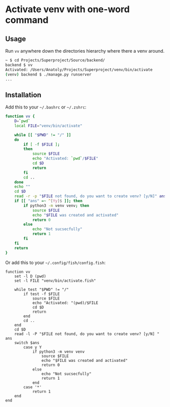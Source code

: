 # Activate venv with one-word command

## Usage

Run `vv` anywhere down the directories hierarchy where there a venv around.

```sh
~ $ cd Projects/Superproject/Source/backend/
backend $ vv
Activated: /Users/Anatoly/Projects/Superproject/venv/bin/activate
(venv) backend $ ./manage.py runserver
...
```



## Installation

Add this to your `~/.bashrc` or `~/.zshrc`:


```sh
function vv {
    D=`pwd`
    local FILE="venv/bin/activate"

    while [[ "$PWD" != "/" ]]
    do
        if [ -f $FILE ];
        then
            source $FILE
            echo "Activated: `pwd`/$FILE"
            cd $D
            return
        fi
        cd ..
    done
    echo ""
    cd $D
    read -r -p "$FILE not found, do you want to create venv? [y/N]" ans
    if [[ "ans" =~ ^[Yy]$ ]]; then
        if python3 -m venv venv; then
            source $FILE
            echo "$FILE was created and activated"
            return 0
        else
            echo "Not sucsecfully"
            return 1
        fi
    fi
    return
}
```


Or add this to your `~/.config/fish/config.fish`:

```fish
function vv
    set -l D (pwd)
    set -l FILE "venv/bin/activate.fish"

    while test "$PWD" != "/"
        if test -f $FILE
            source $FILE
            echo "Activated: "(pwd)/$FILE
            cd $D
            return
        end
        cd ..
    end
    cd $D
    read -l -P "$FILE not found, do you want to create venv? [y/N] " ans
    switch $ans
        case y Y
            if python3 -m venv venv
                source $FILE
                echo "$FILE was created and activated"
                return 0
            else
                echo "Not sucsecfully"
                return 1
            end
        case '*'
            return 1
    end
end
```

